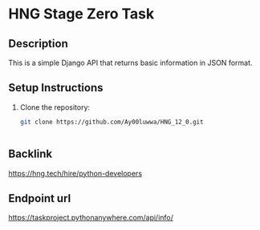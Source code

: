 # HNG Stage Zero Task

## Description
This is a simple Django API that returns basic information in JSON format.

## Setup Instructions
1. Clone the repository:

   ```bash
   git clone https://github.com/Ay00luwwa/HNG_12_0.git



## Backlink
https://hng.tech/hire/python-developers


## Endpoint url 

https://taskproject.pythonanywhere.com/api/info/